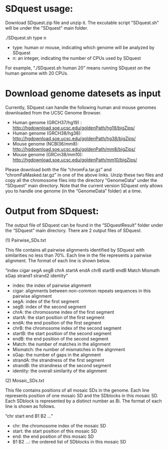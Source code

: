 # SDquest usage:

Download SDquest.zip file and unzip it. The excutable script "SDquest.sh" will be under the "SDquest" main folder.

 ./SDquest.sh type n
- type: human or mouse, indicating which genome will be analyzed by SDquest
- n: an integer, indicating the number of CPUs used by SDquest

For example, “./SDquest.sh human 20” means running SDquest on the human genome with 20 CPUs.


# Download genome datesets as input
Currently, SDquest can handle the following human and mouse genomes downloaded from the UCSC Genome Browser.

- Human genome (GRCH37/hg19) : http://hgdownload.soe.ucsc.edu/goldenPath/hg19/bigZips/
- Human genome (GRCH38/hg38): http://hgdownload.soe.ucsc.edu/goldenPath/hg38/bigZips/
- Mouse genome (NCBI36/mm8): http://hgdownload.soe.ucsc.edu/goldenPath/mm8/bigZips/
- Mouse genome (GRCm38/mm10): http://hgdownload.soe.ucsc.edu/goldenPath/mm10/bigZips/

Please download both the file “chromFa.tar.gz” and “chromFaMasked.tar.gz” in one of the above links. Unzip these two files and copy all the chromosome files into the directory “GenomeData” under the “SDquest” main directory. Note that the current version SDquest only allows you to handle one genome (in the “GenomeData” folder) at a time.

# Output from SDquest:
The output file of SDquest can be found in the “SDquestResult” folder under the “SDquest” main directory. There are 2 output files of SDquest.

(1) Pairwise_SDs.txt

This file contains all pairwise alignments identified by SDquest with similarities no less than 70%. Each line in the file represents a pairwise alignment. The format of each line is shown below.

“index  cigar  segA  segB  chrA  startA  endA  chrB  startB  endB  Match  Mismath  sGap  strand1  strand2  identity”
- index: the index of pairwise alignment
- cigar: alignments between non-common repeats sequences in this pairwise alignment
- segA: index of the first segment
- segB: index of the second segment
- chrA: the chromosome index of the first segment
- startA: the start position of the first segment
- endA: the end position of the first segment
- chrB: the chromosome index of the second segment
- startB: the start position of the second segment
- endB: the end position of the second segment
- Match: the number of matches in the alignment
- Mismatch: the number of mismatches in the alignment
- sGap: the number of gaps in the alignment
- strandA: the strandness of the first segment
- strandB: the strandness of the second segment
- identity: the overall similarity of the alignment 

(2) Mosaic_SDs.txt

This file contains positions of all mosaic SDs in the genome. Each line represents position of one mosaic SD and the SDblocks in this mosaic SD. Each SDblock is represented by a distinct number as Bi. The format of each line is shown as follows.

“chr  start  end  B1  B2 ...”
- chr: the chromosome index of the mosaic SD
- start: the start position of this mosaic SD
- end: the end position of this mosaic SD
- B1 B2 ...: the ordered list of SDblocks in this mosaic SD



